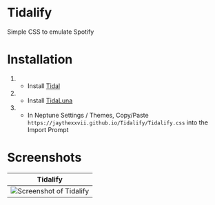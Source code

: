 # Tidalify
Simple CSS to emulate Spotify

# Installation
1. - Install [Tidal](https://tidal.com/download)
2. - Install [TidaLuna](https://github.com/Inrixia/TidaLuna)  
3. - In Neptune Settings / Themes, Copy/Paste `https://jaythexxvii.github.io/Tidalify/Tidalify.css` into the Import Prompt

# Screenshots
|Tidalify|
|---|
|![Screenshot of Tidalify](https://jaythexxvii.github.io/Assets/Tidalify.png)|
